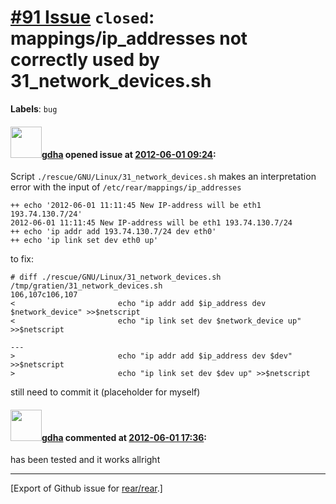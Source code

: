 [\#91 Issue](https://github.com/rear/rear/issues/91) `closed`: mappings/ip\_addresses not correctly used by 31\_network\_devices.sh
===================================================================================================================================

**Labels**: `bug`

#### <img src="https://avatars.githubusercontent.com/u/888633?u=cdaeb31efcc0048d3619651aa18dd4b76e636b21&v=4" width="50">[gdha](https://github.com/gdha) opened issue at [2012-06-01 09:24](https://github.com/rear/rear/issues/91):

Script `./rescue/GNU/Linux/31_network_devices.sh` makes an
interpretation error with the input of `/etc/rear/mappings/ip_addresses`

    ++ echo '2012-06-01 11:11:45 New IP-address will be eth1 193.74.130.7/24'
    2012-06-01 11:11:45 New IP-address will be eth1 193.74.130.7/24
    ++ echo 'ip addr add 193.74.130.7/24 dev eth0'
    ++ echo 'ip link set dev eth0 up'

to fix:

    # diff ./rescue/GNU/Linux/31_network_devices.sh /tmp/gratien/31_network_devices.sh
    106,107c106,107
    <                       echo "ip addr add $ip_address dev $network_device" >>$netscript
    <                       echo "ip link set dev $network_device up" >>$netscript

    ---
    >                       echo "ip addr add $ip_address dev $dev" >>$netscript
    >                       echo "ip link set dev $dev up" >>$netscript

still need to commit it (placeholder for myself)

#### <img src="https://avatars.githubusercontent.com/u/888633?u=cdaeb31efcc0048d3619651aa18dd4b76e636b21&v=4" width="50">[gdha](https://github.com/gdha) commented at [2012-06-01 17:36](https://github.com/rear/rear/issues/91#issuecomment-6066063):

has been tested and it works allright

------------------------------------------------------------------------

\[Export of Github issue for
[rear/rear](https://github.com/rear/rear).\]
